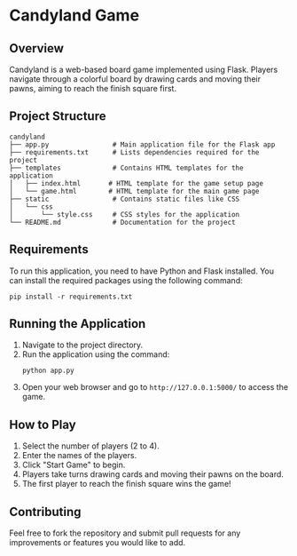 # Candyland Game

## Overview

Candyland is a web-based board game implemented using Flask. Players navigate through a colorful board by drawing cards and moving their pawns, aiming to reach the finish square first.

## Project Structure

```
candyland
├── app.py                # Main application file for the Flask app
├── requirements.txt      # Lists dependencies required for the project
├── templates             # Contains HTML templates for the application
│   ├── index.html       # HTML template for the game setup page
│   └── game.html        # HTML template for the main game page
├── static                # Contains static files like CSS
│   └── css
│       └── style.css     # CSS styles for the application
└── README.md             # Documentation for the project
```

## Requirements

To run this application, you need to have Python and Flask installed. You can install the required packages using the following command:

```
pip install -r requirements.txt
```

## Running the Application

1. Navigate to the project directory.
2. Run the application using the command:
   ```
   python app.py
   ```
3. Open your web browser and go to `http://127.0.0.1:5000/` to access the game.

## How to Play

1. Select the number of players (2 to 4).
2. Enter the names of the players.
3. Click "Start Game" to begin.
4. Players take turns drawing cards and moving their pawns on the board.
5. The first player to reach the finish square wins the game!

## Contributing

Feel free to fork the repository and submit pull requests for any improvements or features you would like to add.
